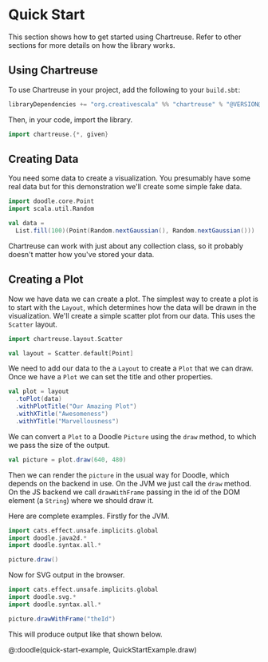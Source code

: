 # Quick Start

This section shows how to get started using Chartreuse. 
Refer to other sections for more details on how the library works.


## Using Chartreuse

To use Chartreuse in your project, add the following to your `build.sbt`:

```scala
libraryDependencies += "org.creativescala" %% "chartreuse" % "@VERSION@"
```

Then, in your code, import the library.

```scala mdoc:silent
import chartreuse.{*, given}
```


## Creating Data

You need some data to create a visualization.
You presumably have some real data but for this demonstration we'll create some simple fake data.

```scala mdoc:silent
import doodle.core.Point
import scala.util.Random

val data =
  List.fill(100)(Point(Random.nextGaussian(), Random.nextGaussian()))
```

Chartreuse can work with just about any collection class, so it probably doesn't matter how you've stored your data.


## Creating a Plot

Now we have data we can create a plot.
The simplest way to create a plot is to start with the `Layout`,
which determines how the data will be drawn in the visualization.
We'll create a simple scatter plot from our data.
This uses the `Scatter` layout.

```scala mdoc:silent
import chartreuse.layout.Scatter

val layout = Scatter.default[Point]
```

We need to add our data to the a `Layout` to create a `Plot` that we can draw.
Once we have a `Plot` we can set the title and other properties.

```scala mdoc:silent
val plot = layout
  .toPlot(data)
  .withPlotTitle("Our Amazing Plot")
  .withXTitle("Awesomeness")
  .withYTitle("Marvellousness")
```

We can convert a `Plot` to a Doodle `Picture` using the `draw` method, to which we pass the size of the output.

```scala
val picture = plot.draw(640, 480)
```

Then we can render the `picture` in the usual way for Doodle, which depends on the backend in use. On the JVM we just call the `draw` method. On the JS backend we call `drawWithFrame` passing in the id of the DOM element (a `String`) where we should draw it.

Here are complete examples. Firstly for the JVM.

```scala
import cats.effect.unsafe.implicits.global
import doodle.java2d.*
import doodle.syntax.all.*

picture.draw()
```

Now for SVG output in the browser.

```scala
import cats.effect.unsafe.implicits.global
import doodle.svg.*
import doodle.syntax.all.*

picture.drawWithFrame("theId")
```

This will produce output like that shown below.

@:doodle(quick-start-example, QuickStartExample.draw)
